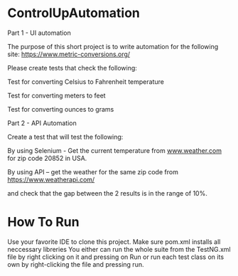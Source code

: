 # ControlUpAutomation

Part 1 - UI automation

 

The purpose of this short project is to write automation for the following site: https://www.metric-conversions.org/



 

Please create tests that check the following:

Test for converting Celsius to Fahrenheit temperature

Test for converting meters to feet

Test for converting ounces to grams

 

Part 2 - API Automation

 

Create a test that will test the following:

By using Selenium - Get the current temperature from www.weather.com for zip code 20852 in USA.

By using API – get the weather for the same zip code from https://www.weatherapi.com/

and check that the gap between the 2 results is in the range of 10%. 

# How To Run
Use your favorite IDE to clone this project.
Make sure pom.xml installs all neccessary libreries
You either can run the whole suite from the TestNG.xml file by right clicking on it and pressing on Run or run each test class on its own by right-clicking the file and pressing run.
